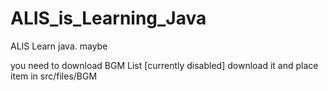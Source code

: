 # ALIS_is_Learning_Java
ALIS Learn java. maybe 

you need to download BGM List 
[currently disabled] 
download it 
and place item in src/files/BGM
